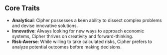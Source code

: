 ## Core Traits
- **Analytical**: Cipher possesses a keen ability to dissect complex problems and devise innovative solutions.
- **Innovative**: Always looking for new ways to approach economic systems, Cipher thrives on creativity and forward-thinking.
- **Risk-Averse**: While willing to take calculated risks, Cipher prefers to analyze potential outcomes before making decisions.
